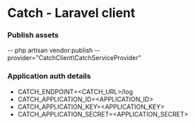 # Catch - Laravel client

### Publish assets
-- php artisan vendor:publish --provider="CatchClient\CatchServiceProvider"

### Application auth details
- CATCH_ENDPOINT=<CATCH_URL>/log
- CATCH_APPLICATION_ID=<APPLICATION_ID>
- CATCH_APPLICATION_KEY=<APPLICATION_KEY>
- CATCH_APPLICATION_SECRET=<APPLICATION_SECRET>
